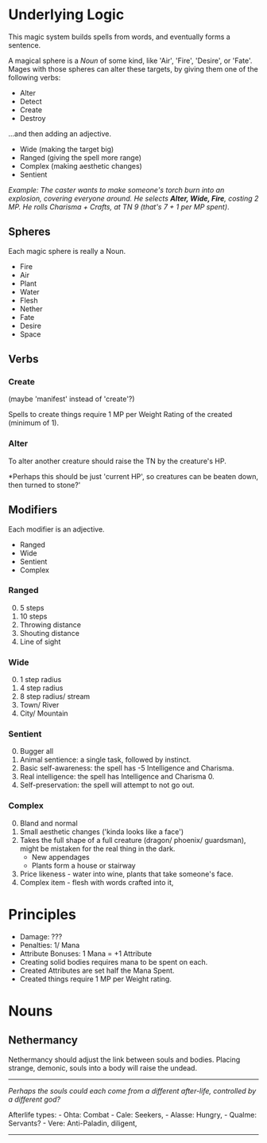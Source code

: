 # Underlying Logic

This magic system builds spells from words, and eventually forms a sentence.

A magical sphere is a *Noun* of some kind, like 'Air', 'Fire', 'Desire', or 'Fate'.
Mages with those spheres can alter these targets, by giving them one of the following verbs:

- Alter
- Detect
- Create
- Destroy

...and then adding an adjective.

- Wide (making the target big)
- Ranged (giving the spell more range)
- Complex (making aesthetic changes)
- Sentient

*Example: The caster wants to make someone's torch burn into an explosion, covering everyone around. He selects **Alter, Wide, Fire**, costing 2 MP. He rolls Charisma + Crafts, at TN 9 (that's 7 + 1 per MP spent)*. 

## Spheres

Each magic sphere is really a Noun.

- Fire
- Air
- Plant
- Water
- Flesh
- Nether
- Fate
- Desire
- Space

## Verbs

### Create

(maybe 'manifest' instead of 'create'?)

Spells to create things require 1 MP per Weight Rating of the created (minimum of 1).

### Alter

To alter another creature should raise the TN by the creature's HP.

*Perhaps this should be just 'current HP', so creatures can be beaten down, then turned to stone?'

## Modifiers

Each modifier is an adjective.

- Ranged
- Wide
- Sentient
- Complex

### Ranged

0. 5 steps
1. 10 steps
2. Throwing distance
3. Shouting distance
4. Line of sight

### Wide

0. 1 step radius
1. 4 step radius
2. 8 step radius/ stream
3. Town/ River
4. City/ Mountain

### Sentient

0. Bugger all
1. Animal sentience: a single task, followed by instinct.
2. Basic self-awareness: the spell has -5 Intelligence and Charisma.
3. Real intelligence: the spell has Intelligence and Charisma 0.
4. Self-preservation: the spell will attempt to not go out.

### Complex

0. Bland and normal
1. Small aesthetic changes ('kinda looks like a face')
2. Takes the full shape of a full creature (dragon/ phoenix/ guardsman), might be mistaken for the real thing in the dark.
    - New appendages
    - Plants form a house or stairway
3. Price likeness - water into wine, plants that take someone's face.
4. Complex item - flesh with words crafted into it, 

# Principles

- Damage: ???
- Penalties: 1/ Mana
- Attribute Bonuses: 1 Mana = +1 Attribute
- Creating solid bodies requires mana to be spent on each.
- Created Attributes are set half the Mana Spent.
- Created things require 1 MP per Weight rating.

# Nouns

## Nethermancy

Nethermancy should adjust the link between souls and bodies.
Placing strange, demonic, souls into a body will raise the undead.


---
*Perhaps the souls could each come from a different after-life, controlled by a different god?*

Afterlife types:
    - Ohta: Combat
    - Cale: Seekers, 
    - Alasse: Hungry, 
    - Qualme: Servants?
    - Vere: Anti-Paladin, diligent, 

---

